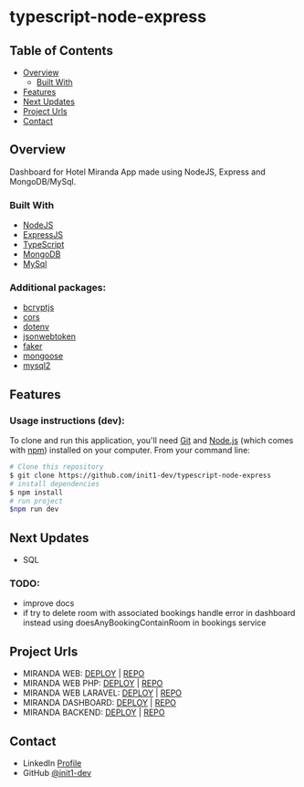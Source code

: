 # typescript-node-express

## Table of Contents

- [Overview](#overview)
    - [Built With](#built-with)
- [Features](#features)
- [Next Updates](#Next-updates)
- [Project Urls](#Project-urls)
- [Contact](#contact)

## Overview

Dashboard for Hotel Miranda App made using NodeJS, Express and MongoDB/MySql.

### Built With

- [NodeJS](https://nodejs.org/en)
- [ExpressJS](https://expressjs.com/)
- [TypeScript](https://www.typescriptlang.org/)
- [MongoDB](https://www.mongodb.com/)
- [MySql](https://www.mysql.com/)

### Additional packages:

- [bcryptjs](https://www.npmjs.com/package/bcryptjs)
- [cors](https://www.npmjs.com/package/cors)
- [dotenv](https://www.npmjs.com/package/dotenv)
- [jsonwebtoken](https://www.npmjs.com/package/jsonwebtoken)
- [faker](https://www.npmjs.com/package/@faker-js/faker)
- [mongoose](https://www.npmjs.com/package/mongoose)
- [mysql2](https://www.npmjs.com/package/mysql2)

## Features

### Usage instructions (dev):

To clone and run this application, you'll need [Git](https://git-scm.com) and [Node.js](https://nodejs.org/en/download/) (which comes with [npm](http://npmjs.com)) installed on your computer. From your command line:

```bash
# Clone this repository
$ git clone https://github.com/init1-dev/typescript-node-express
# install dependencies
$ npm install
# run project
$npm run dev
```

## Next Updates

- SQL

### TODO:
- improve docs
- if try to delete room with associated bookings handle error in dashboard instead using doesAnyBookingContainRoom in bookings service

## Project Urls

- MIRANDA WEB: [DEPLOY](http://hotel-miranda-web.s3-website.eu-west-3.amazonaws.com/) | [REPO](https://github.com/init1-dev/hotel-miranda-web)
- MIRANDA WEB PHP: [DEPLOY](https://miranda-php.in1t.dev/) | [REPO](https://github.com/init1-dev/hotel-miranda-PHP)
- MIRANDA WEB LARAVEL: [DEPLOY](https://miranda-laravel.in1t.dev/) | [REPO](https://github.com/init1-dev/miranda-laravel)
- MIRANDA DASHBOARD: [DEPLOY](http://hotel-miranda-dashboard-init.s3-website.eu-west-3.amazonaws.com/dashboard) | [REPO](https://github.com/init1-dev/hotel-miranda-dashboard)
- MIRANDA BACKEND: [DEPLOY](https://4oi46otzmb.execute-api.eu-west-3.amazonaws.com/dev/) | [REPO](https://github.com/init1-dev/typescript-node-express)

## Contact

- LinkedIn [Profile](https://www.linkedin.com/in/in1t-jorge-guillen/)
- GitHub [@init1-dev](https://github.com/init1-dev)
